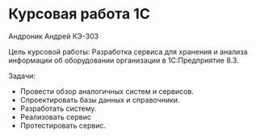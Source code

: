 # Курсовая работа 1С
Андроник Андрей КЭ-303

Цель курсовой работы: 
	Разработка сервиса для хранения и анализа информации об оборудовании организации в 1С:Предприятие 8.3.

Задачи:
  - Провести обзор аналогичных систем и сервисов.
  - Спроектировать базы данных и справочники.
  - Разработать систему.
  - Реализовать сервис
  - Протестировать сервис.


